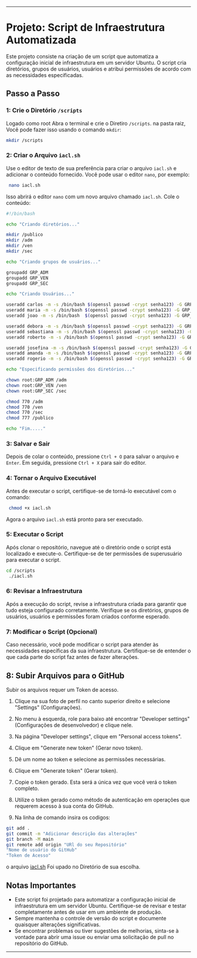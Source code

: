 
---

# Projeto: Script de Infraestrutura Automatizada

Este projeto consiste na criação de um script que automatiza a configuração inicial de infraestrutura em um servidor Ubuntu. O script cria diretórios, grupos de usuários, usuários e atribui permissões de acordo com as necessidades especificadas.

## Passo a Passo


###  1: Crie o Diretório `/scripts`

Logado como root Abra o terminal e crie o Diretiro `/scripts`. na pasta raiz, Você pode fazer isso usando o comando `mkdir`:

```bash
mkdir /scripts
```

### 2: Criar o Arquivo `iacl.sh`

Use o editor de texto de sua preferência para criar o arquivo `iacl.sh` e adicionar o conteúdo fornecido. Você pode usar o editor `nano`, por exemplo:

```bash
 nano iacl.sh
```

Isso abrirá o editor `nano` com um novo arquivo chamado `iacl.sh`. Cole o conteúdo:

```bash
#!/bin/bash

echo "Criando diretórios..."

mkdir /publico
mkdir /adm
mkdir /ven
mkdir /sec 

echo "Criando grupos de usuários..."

groupadd GRP_ADM
groupadd GRP_VEN
groupadd GRP_SEC

echo "Criando Usuários..."

useradd carlos -m -s /bin/bash $(openssl passwd -crypt senha123) -G GRP_ADM 
useradd maria -m -s /bin/bash $(openssl passwd -crypt senha123) -G GRP_ADM
useradd joao -m -s /bin/bash  $(openssl passwd -crypt senha123) -G GRP_ADM

useradd debora -m -s /bin/bash $(openssl passwd -crypt senha123) -G GRP_VEN
useradd sebastiana -m -s /bin/bash $(openssl passwd -crypt senha123) -G GRP_VEN
useradd roberto -m -s /bin/bash $(openssl passwd -crypt senha123) -G GRP_VEN

useradd josefina -m -s /bin/bash $(openssl passwd -crypt senha123) -G GRP_SEC
useradd amanda -m -s /bin/bash $(openssl passwd -crypt senha123) -G GRP_SEC
useradd rogerio -m -s /bin/bash $(openssl passwd -crypt senha123) -G GRP_SEC

echo "Especificando permissões dos diretórios..."

chown root:GRP_ADM /adm
chown root:GRP_VEN /ven
chown root:GRP_SEC /sec

chmod 770 /adm
chmod 770 /ven
chmod 770 /sec
chmod 777 /publico

echo "Fim....."
```

### 3: Salvar e Sair

Depois de colar o conteúdo, pressione `Ctrl + O` para salvar o arquivo e `Enter`. Em seguida, pressione `Ctrl + X` para sair do editor.

### 4: Tornar o Arquivo Executável

Antes de executar o script, certifique-se de torná-lo executável com o comando:

```bash
 chmod +x iacl.sh
```

Agora o arquivo `iacl.sh` está pronto para ser executado.



### 5: Executar o Script

Após clonar o repositório, navegue até o diretório onde o script está localizado e execute-o. Certifique-se de ter permissões de superusuário para executar o script.

```bash
cd /scripts
 ./iacl.sh
```

### 6: Revisar a Infraestrutura

Após a execução do script, revise a infraestrutura criada para garantir que tudo esteja configurado corretamente. Verifique se os diretórios, grupos de usuários, usuários e permissões foram criados conforme esperado.

### 7: Modificar o Script (Opcional)

Caso necessário, você pode modificar o script para atender às necessidades específicas da sua infraestrutura. Certifique-se de entender o que cada parte do script faz antes de fazer alterações.

## 8: Subir Arquivos para o GitHub

Subir os arquivos requer um Token de acesso.



1.  Clique na sua foto de perfil no canto superior direito e selecione "Settings" (Configurações).

2.  No menu à esquerda, role para baixo até encontrar "Developer settings" (Configurações de desenvolvedor) e clique nele.

3. Na página "Developer settings", clique em "Personal access tokens".

4.  Clique em "Generate new token" (Gerar novo token).

5.  Dê um nome ao token e selecione as permissões necessárias.

6.  Clique em "Generate token" (Gerar token).

7.  Copie o token gerado. Esta será a única vez que você verá o token completo.

8.  Utilize o token gerado como método de autenticação em operações que requerem acesso à sua conta do GitHub.

9. Na linha de comando insira os codigos:

```bash
git add .
git commit -m "Adicionar descrição das alterações"
git branch -M main
git remote add origin "URl do seu Repositório"
"Nome de usuário do GitHub"
"Token de Acesso"
```
 o arquivo [iacl.sh](https://github.com/Lugaus/-Infraestrutura-como-C-digo-Script-de-Criacao-de-Estrutura-de-Usu-rios-Diret-rios-e-Permissoes/blob/main/iacl.sh) Foi upado no Diretório de sua escolha.
 
## Notas Importantes

- Este script foi projetado para automatizar a configuração inicial de infraestrutura em um servidor Ubuntu. Certifique-se de revisar e testar completamente antes de usar em um ambiente de produção.
- Sempre mantenha o controle de versão do script e documente quaisquer alterações significativas.
- Se encontrar problemas ou tiver sugestões de melhorias, sinta-se à vontade para abrir uma issue ou enviar uma solicitação de pull no repositório do GitHub.

---
